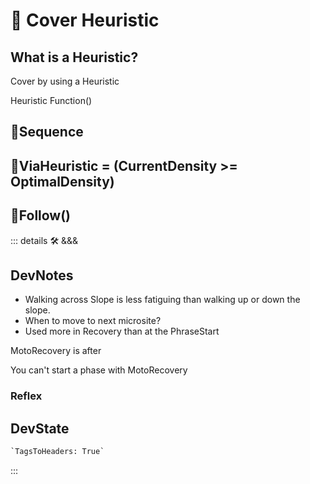 
# 🔻 <via>Cover Heuristic</via>

## What is a Heuristic?

Cover by using a Heuristic

Heuristic Function()

## 🔻<via>Sequence</via>

## 🔻<via>ViaHeuristic = (CurrentDensity >= OptimalDensity)</via>

## 🔻<via>Follow()</via>

::: details 🛠 <dev>&&&</dev>

## DevNotes

- Walking across Slope is less fatiguing than walking up or down the slope.
- When to move to next microsite?
- Used more in Recovery than at the PhraseStart

MotoRecovery is after

You can't start a phase with MotoRecovery

### Reflex

## DevState

```py
`TagsToHeaders: True`
```

:::
